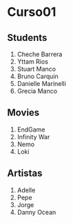 # Curso01

## Students
1. Cheche Barrera
2. Yttam Rios
3. Stuart Manco
4. Bruno Carquin
5. Danielle Marinelli
6. Grecia Manco

## Movies
1. EndGame
2. Infinity War
3. Nemo
4. Loki

## Artistas
1. Adelle
2. Pepe
3. Jorge
4. Danny Ocean
